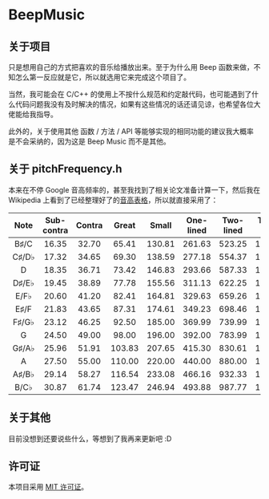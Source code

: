# BeepMusic

## 关于项目

只是想用自己的方式把喜欢的音乐给播放出来。至于为什么用 Beep 函数来做，不知怎么第一反应就是它，所以就选用它来完成这个项目了。

当然，我可能会在 C/C++ 的使用上不按什么规范和约定敲代码，也可能遇到了什么代码问题我没有及时解决的情况，如果有这些情况的话还请见谅，也希望各位大佬能给我指导。

此外的，关于使用其他 函数 / 方法 / API 等能够实现的相同功能的建议我大概率是不会采纳的，因为这是 Beep Music 而不是其他。

## 关于 pitchFrequency.h

本来在不停 Google 音高频率的，甚至我找到了相关论文准备计算一下，然后我在 Wikipedia 上看到了已经整理好了的[音高表格](https://en.wikipedia.org/wiki/Pitch_(music))，所以就直接采用了：

| Note  | Sub-contra | Contra | Great  | Small  | One-lined | Two-lined | Three-lined | Four-lined | Five-lined |
| :---: | :--------: | :----: | :----: | :----: | :-------: | :-------: | :---------: | :--------: | :--------: |
| B♯/C  |   16.35    | 32.70  | 65.41  | 130.81 |  261.63   |  523.25   |   1046.50   |  2093.00   |  4186.01   |
| C♯/D♭ |   17.32    | 34.65  | 69.30  | 138.59 |  277.18   |  554.37   |   1108.73   |  2217.46   |  4434.92   |
|   D   |   18.35    | 36.71  | 73.42  | 146.83 |  293.66   |  587.33   |   1174.66   |  2349.32   |  4698.64   |
| D♯/E♭ |   19.45    | 38.89  | 77.78  | 155.56 |  311.13   |  622.25   |   1244.51   |  2489.02   |  4978.03   |
| E/F♭  |   20.60    | 41.20  | 82.41  | 164.81 |  329.63   |  659.26   |   1318.51   |  2637.02   |  5274.04   |
| E♯/F  |   21.83    | 43.65  | 87.31  | 174.61 |  349.23   |  698.46   |   1396.91   |  2793.83   |  5587.65   |
| F♯/G♭ |   23.12    | 46.25  | 92.50  | 185.00 |  369.99   |  739.99   |   1479.98   |  2959.96   |  5919.91   |
|   G   |   24.50    | 49.00  | 98.00  | 196.00 |  392.00   |  783.99   |   1567.99   |  3135.96   |  6271.93   |
| G♯/A♭ |   25.96    | 51.91  | 103.83 | 207.65 |  415.30   |  830.61   |   1661.22   |  3322.44   |  6644.88   |
|   A   |   27.50    | 55.00  | 110.00 | 220.00 |  440.00   |  880.00   |   1760.00   |  3520.00   |  7040.00   |
| A♯/B♭ |   29.14    | 58.27  | 116.54 | 233.08 |  466.16   |  932.33   |   1864.66   |  3729.31   |  7458.62   |
| B/C♭  |   30.87    | 61.74  | 123.47 | 246.94 |  493.88   |  987.77   |   1975.53   |  3951.07   |  7902.13   |

## 关于其他

目前没想到还要说些什么，等想到了我再来更新吧 :D

## 许可证

本项目采用 [MIT 许可证](https://opensource.org/licenses/mit-license.php)。
